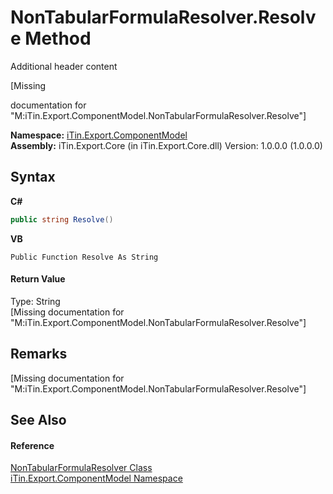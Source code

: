 # NonTabularFormulaResolver.Resolve Method 
Additional header content 

\[Missing <summary> documentation for "M:iTin.Export.ComponentModel.NonTabularFormulaResolver.Resolve"\]

**Namespace:**&nbsp;<a href="55171ca4-890c-0ab2-e812-efe82bc0b686">iTin.Export.ComponentModel</a><br />**Assembly:**&nbsp;iTin.Export.Core (in iTin.Export.Core.dll) Version: 1.0.0.0 (1.0.0.0)

## Syntax

**C#**<br />
``` C#
public string Resolve()
```

**VB**<br />
``` VB
Public Function Resolve As String
```


#### Return Value
Type: String<br />\[Missing <returns> documentation for "M:iTin.Export.ComponentModel.NonTabularFormulaResolver.Resolve"\]

## Remarks
\[Missing <remarks> documentation for "M:iTin.Export.ComponentModel.NonTabularFormulaResolver.Resolve"\]

## See Also


#### Reference
<a href="d1f02044-b0f1-88f4-5fe7-a1385d4412b8">NonTabularFormulaResolver Class</a><br /><a href="55171ca4-890c-0ab2-e812-efe82bc0b686">iTin.Export.ComponentModel Namespace</a><br />